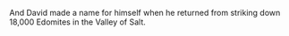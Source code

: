 And David made a name for himself when he returned from striking down 18,000 Edomites in the Valley of Salt.
